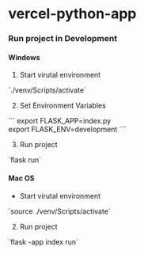 # vercel-python-app

### Run project in Development

#### Windows

1. Start virutal environment

´./venv/Scripts/activate´

2. Set Environment Variables

´´´
export FLASK_APP=index.py   
export FLASK_ENV=development
´´´

3. Run project

´flask run´

#### Mac OS

- Start virutal environment

´source ./venv/Scripts/activate´

2. Run project

´flask -app index run´

